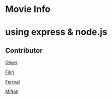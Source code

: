 # Movie Info

# using express & node.js

## Contributor

[Oliver](https://github.com/oliveraudhie)

[Fikri](https://github.com/FikrimSanad)

[Ferryal](https://github.com/ferryal)

[Miftah](https://github.com/agtamasmiftahul)
